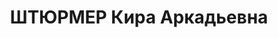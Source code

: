 ---
title: ШТЮРМЕР Кира Аркадьевна
description: '1898 г. р., место рождения: г. Варшава, русская, б/п, образование высшее,
  гинекологическая клиника, акушерка, арестована 31.03.37 г., осуждена по ст. 58-8,
  58-11 к ВМН, расстреляна 25.12.37 г., реабилитирована 13.12.2000 г.'
---